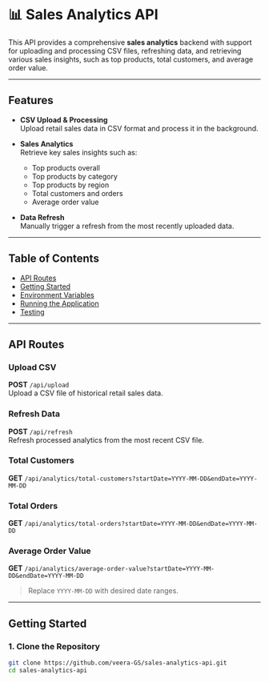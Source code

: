 # 📊 Sales Analytics API

This API provides a comprehensive **sales analytics** backend with support for uploading and processing CSV files, refreshing data, and retrieving various sales insights, such as top products, total customers, and average order value.

---

## Features

- **CSV Upload & Processing**  
  Upload retail sales data in CSV format and process it in the background.

- **Sales Analytics**  
  Retrieve key sales insights such as:

  - Top products overall
  - Top products by category
  - Top products by region
  - Total customers and orders
  - Average order value

- **Data Refresh**  
  Manually trigger a refresh from the most recently uploaded data.

---

## Table of Contents

- [API Routes](#api-routes)
- [Getting Started](#getting-started)
- [Environment Variables](#environment-variables)
- [Running the Application](#running-the-application)
- [Testing](#testing)

---

## API Routes

### Upload CSV

**POST** `/api/upload`  
Upload a CSV file of historical retail sales data.

### Refresh Data

**POST** `/api/refresh`  
Refresh processed analytics from the most recent CSV file.

### Total Customers

**GET** `/api/analytics/total-customers?startDate=YYYY-MM-DD&endDate=YYYY-MM-DD`

### Total Orders

**GET** `/api/analytics/total-orders?startDate=YYYY-MM-DD&endDate=YYYY-MM-DD`

### Average Order Value

**GET** `/api/analytics/average-order-value?startDate=YYYY-MM-DD&endDate=YYYY-MM-DD`

> Replace `YYYY-MM-DD` with desired date ranges.

---

## Getting Started

### 1. Clone the Repository

```bash
git clone https://github.com/veera-GS/sales-analytics-api.git
cd sales-analytics-api
```
